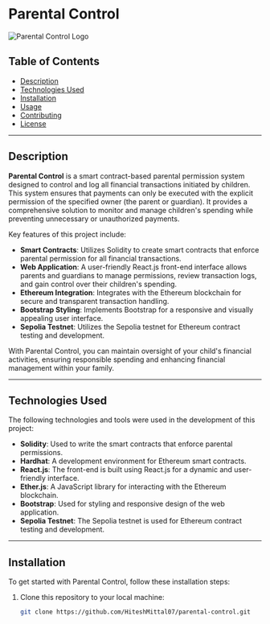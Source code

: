 # Parental Control

![Parental Control Logo](https://encrypted-tbn0.gstatic.com/images?q=tbn:ANd9GcS4qK8lZhkY1-yX0SzyR6hX5Lo6XfNVdwg7nmL44xjockVh6N3-p0q8ozIZVr8jbJuheao&usqp=CAU)

## Table of Contents

- [Description](#description)
- [Technologies Used](#technologies-used)
- [Installation](#installation)
- [Usage](#usage)
- [Contributing](#contributing)
- [License](#license)

---

## Description

**Parental Control** is a smart contract-based parental permission system designed to control and log all financial transactions initiated by children. This system ensures that payments can only be executed with the explicit permission of the specified owner (the parent or guardian). It provides a comprehensive solution to monitor and manage children's spending while preventing unnecessary or unauthorized payments.

Key features of this project include:

- **Smart Contracts**: Utilizes Solidity to create smart contracts that enforce parental permission for all financial transactions.
- **Web Application**: A user-friendly React.js front-end interface allows parents and guardians to manage permissions, review transaction logs, and gain control over their children's spending.
- **Ethereum Integration**: Integrates with the Ethereum blockchain for secure and transparent transaction handling.
- **Bootstrap Styling**: Implements Bootstrap for a responsive and visually appealing user interface.
- **Sepolia Testnet**: Utilizes the Sepolia testnet for Ethereum contract testing and development.

With Parental Control, you can maintain oversight of your child's financial activities, ensuring responsible spending and enhancing financial management within your family.

---

## Technologies Used

The following technologies and tools were used in the development of this project:

- **Solidity**: Used to write the smart contracts that enforce parental permissions.
- **Hardhat**: A development environment for Ethereum smart contracts.
- **React.js**: The front-end is built using React.js for a dynamic and user-friendly interface.
- **Ether.js**: A JavaScript library for interacting with the Ethereum blockchain.
- **Bootstrap**: Used for styling and responsive design of the web application.
- **Sepolia Testnet**: The Sepolia testnet is used for Ethereum contract testing and development.

---

## Installation

To get started with Parental Control, follow these installation steps:

1. Clone this repository to your local machine:

   ```bash
   git clone https://github.com/HiteshMittal07/parental-control.git
